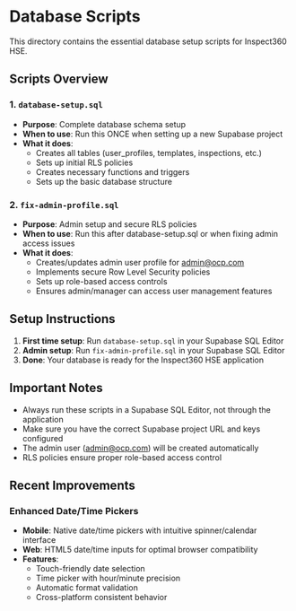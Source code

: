 # Database Scripts

This directory contains the essential database setup scripts for Inspect360 HSE.

## Scripts Overview

### 1. `database-setup.sql`
- **Purpose**: Complete database schema setup
- **When to use**: Run this ONCE when setting up a new Supabase project
- **What it does**:
  - Creates all tables (user_profiles, templates, inspections, etc.)
  - Sets up initial RLS policies
  - Creates necessary functions and triggers
  - Sets up the basic database structure

### 2. `fix-admin-profile.sql`
- **Purpose**: Admin setup and secure RLS policies
- **When to use**: Run this after database-setup.sql or when fixing admin access issues
- **What it does**:
  - Creates/updates admin user profile for admin@ocp.com
  - Implements secure Row Level Security policies
  - Sets up role-based access controls
  - Ensures admin/manager can access user management features

## Setup Instructions

1. **First time setup**: Run `database-setup.sql` in your Supabase SQL Editor
2. **Admin setup**: Run `fix-admin-profile.sql` in your Supabase SQL Editor
3. **Done**: Your database is ready for the Inspect360 HSE application

## Important Notes

- Always run these scripts in a Supabase SQL Editor, not through the application
- Make sure you have the correct Supabase project URL and keys configured
- The admin user (admin@ocp.com) will be created automatically
- RLS policies ensure proper role-based access control

## Recent Improvements

### Enhanced Date/Time Pickers
- **Mobile**: Native date/time pickers with intuitive spinner/calendar interface
- **Web**: HTML5 date/time inputs for optimal browser compatibility
- **Features**: 
  - Touch-friendly date selection
  - Time picker with hour/minute precision
  - Automatic format validation
  - Cross-platform consistent behavior
